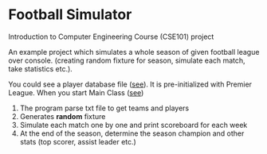 # Football Simulator
Introduction to Computer Engineering Course (CSE101) project

An example project which simulates a whole season of given football league over console. 
(creating random fixture for season, simulate each match, take statistics etc.).

You could see a player database file ([see](./src/main/resources/players_db.txt)). 
It is pre-initialized with Premier League. When you start Main Class ([see](./src/main/java/com/maemresen/footballsim/LeagueSimulator.java))

1. The program parse txt file to get teams and players
2. Generates **random** fixture 
3. Simulate each match one by one and print scoreboard for each week 
4. At the end of the season, determine the season champion and other stats (top scorer, assist leader etc.)